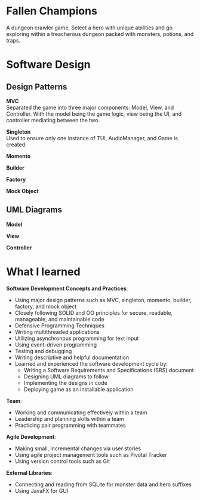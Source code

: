 # Fallen Champions
A dungeon crawler game. 
Select a hero with unique abilities and go exploring within a treacherous dungeon packed with monsters, potions, and traps.

# Software Design
## Design Patterns
**MVC**  
Separated the game into three major components: Model, View, and Controller.
With the model being the game logic, view being the UI, and controller mediating between the two.

**Singleton**  
Used to ensure only one instance of TUI, AudioManager, and Game is created.

**Momento**  


**Builder**  


**Factory**  


**Mock Object**  


## UML Diagrams
**Model**  

**View**  

**Controller**  



# What I learned

**Software Development Concepts and Practices**:
* Using major design patterns such as MVC, singleton, momento, builder, factory, and mock object
* Closely following SOLID and OO principles for secure, readable, manageable, and maintainable code
* Defensive Programming Techniques
* Writing multithreaded applications
* Utilizing asynchronous programming for text input
* Using event-driven programming
* Testing and debugging
* Writing descriptive and helpful documentation
* Learned and experienced the software development cycle by:
   * Writing a Software Requirements and Specifications (SRS) document
   * Designing UML diagrams to follow
   * Implementing the designs in code
   * Deploying game as an installable application
  
**Team**:
* Working and communicating effectively within a team
* Leadership and planning skills within a team
* Practicing pair programming with teammates

**Agile Development**:
* Making small, incremental changes via user stories
* Using agile project management tools such as Pivotal Tracker
* Using version control tools such as Git

**External Libraries**:
* Connecting and reading from SQLite for monster data and hero suffixes
* Using JavaFX for GUI
